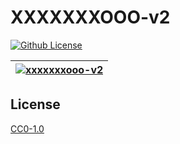 # XXXXXXXOOO-v2

[![Github License](https://img.shields.io/github/license/setetres/xxxxxxxooo-v2.svg?v=10)](https://github.com/setetres/xxxxxxxooo-v2/blob/master/LICENSE)

| [![xxxxxxxooo-v2](https://setetres.s3.amazonaws.com/setetres.st/img/share-xxxxxxxooo-v2.png?v=3&raw=true)](http://xxxxxxx.ooo) |
| ------------------------------------------------------------------------------------------------------------------------------ |

## License

[CC0-1.0]

[http://xxxxxxx.ooo]: http://xxxxxxx.ooo
[cc0-1.0]: http://creativecommons.org/licenses/cc0/1.0
